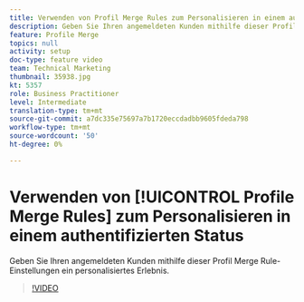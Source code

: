 ```yaml
---
title: Verwenden von Profil Merge Rules zum Personalisieren in einem authentifizierten Status
description: Geben Sie Ihren angemeldeten Kunden mithilfe dieser Profil Merge Rule-Einstellungen ein personalisiertes Erlebnis.
feature: Profile Merge
topics: null
activity: setup
doc-type: feature video
team: Technical Marketing
thumbnail: 35938.jpg
kt: 5357
role: Business Practitioner
level: Intermediate
translation-type: tm+mt
source-git-commit: a7dc335e75697a7b1720eccdadbb9605fdeda798
workflow-type: tm+mt
source-wordcount: '50'
ht-degree: 0%

---
```



# Verwenden von [!UICONTROL Profile Merge Rules] zum Personalisieren in einem authentifizierten Status

Geben Sie Ihren angemeldeten Kunden mithilfe dieser Profil Merge Rule-Einstellungen ein personalisiertes Erlebnis.

>[!VIDEO](https://video.tv.adobe.com/v/35938/?quality=12&learn=on)
